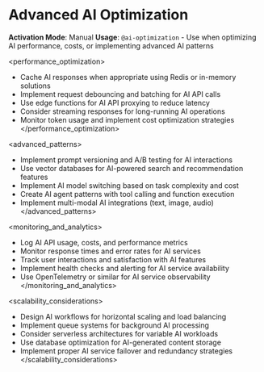 # Advanced AI Optimization

**Activation Mode**: Manual
**Usage**: `@ai-optimization` - Use when optimizing AI performance, costs, or implementing advanced AI patterns

<performance_optimization>
- Cache AI responses when appropriate using Redis or in-memory solutions
- Implement request debouncing and batching for AI API calls
- Use edge functions for AI API proxying to reduce latency
- Consider streaming responses for long-running AI operations
- Monitor token usage and implement cost optimization strategies
</performance_optimization>

<advanced_patterns>
- Implement prompt versioning and A/B testing for AI interactions
- Use vector databases for AI-powered search and recommendation features
- Implement AI model switching based on task complexity and cost
- Create AI agent patterns with tool calling and function execution
- Implement multi-modal AI integrations (text, image, audio)
</advanced_patterns>

<monitoring_and_analytics>
- Log AI API usage, costs, and performance metrics
- Monitor response times and error rates for AI services
- Track user interactions and satisfaction with AI features
- Implement health checks and alerting for AI service availability
- Use OpenTelemetry or similar for AI service observability
</monitoring_and_analytics>

<scalability_considerations>
- Design AI workflows for horizontal scaling and load balancing
- Implement queue systems for background AI processing
- Consider serverless architectures for variable AI workloads
- Use database optimization for AI-generated content storage
- Implement proper AI service failover and redundancy strategies
</scalability_considerations>